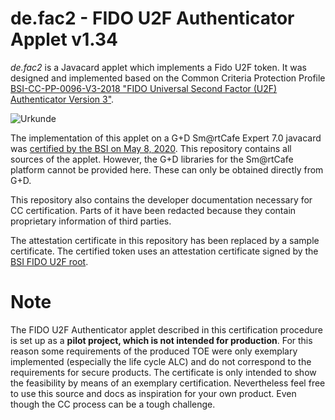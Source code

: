 # de.fac2 - FIDO U2F Authenticator Applet v1.34
*de.fac2* is a Javacard applet which implements a Fido U2F token. It was designed and implemented based on the Common Criteria Protection Profile [BSI-CC-PP-0096-V3-2018 "FIDO Universal Second Factor (U2F) Authenticator Version 3"](https://www.bsi.bund.de/SharedDocs/Zertifikate_CC/PP/aktuell/PP_0096_0096V2_0096V3.html).

![Urkunde](https://github.com/tsenger/de.fac2/blob/master/docs/CC/1060_de.fac2_Urkunde_Header.png)

The implementation of this applet on a G+D Sm@rtCafe Expert 7.0 javacard was [certified by the BSI on May 8, 2020](https://github.com/tsenger/de.fac2/blob/master/docs/CC/1060_de.fac2_Urkunde.pdf). This repository contains all sources of the applet. However, the G+D libraries for the Sm@rtCafe platform cannot be provided here. These can only be obtained directly from G+D.

This repository also contains the developer documentation necessary for CC certification. Parts of it have been redacted because they contain proprietary information of third parties.  

The attestation certificate in this repository has been replaced by a sample certificate. The certified token uses an attestation certificate signed by the [BSI FIDO U2F root](https://www.bsi.bund.de/SharedDocs/Downloads/DE/BSI/FIDO_U2F/FIDO_U2F_Root_Zertifikat.html).

# Note
The FIDO U2F Authenticator applet described in this certification procedure is set up as a **pilot project, which is not intended for production**. For this reason some requirements of the produced TOE were only exemplary implemented (especially the life cycle ALC) and do not correspond to the requirements for secure products. The certificate is only intended to show the feasibility by means of an exemplary certification.
Nevertheless feel free to use this source and docs as inspiration for your own product. Even though the CC process can be a tough challenge.
